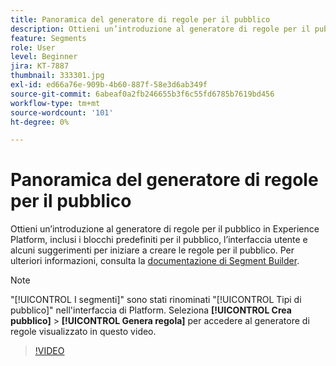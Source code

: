 ```yaml
---
title: Panoramica del generatore di regole per il pubblico
description: Ottieni un’introduzione al generatore di regole per il pubblico in Experience Platform, inclusi i blocchi predefiniti per il pubblico, l’interfaccia utente e alcuni suggerimenti per iniziare a creare le regole per il pubblico.
feature: Segments
role: User
level: Beginner
jira: KT-7887
thumbnail: 333301.jpg
exl-id: ed66a76e-909b-4b60-887f-58e3d6ab349f
source-git-commit: 6abeaf0a2fb246655b3f6c55fd6785b7619bd456
workflow-type: tm+mt
source-wordcount: '101'
ht-degree: 0%

---
```


# Panoramica del generatore di regole per il pubblico

Ottieni un’introduzione al generatore di regole per il pubblico in Experience Platform, inclusi i blocchi predefiniti per il pubblico, l’interfaccia utente e alcuni suggerimenti per iniziare a creare le regole per il pubblico. Per ulteriori informazioni, consulta la [documentazione di Segment Builder](https://experienceleague.adobe.com/docs/experience-platform/segmentation/ui/segment-builder.html?lang=it).

>[!NOTE]
>
> &quot;[!UICONTROL I segmenti]&quot; sono stati rinominati &quot;[!UICONTROL Tipi di pubblico]&quot; nell&#39;interfaccia di Platform. Seleziona **[!UICONTROL Crea pubblico]** > **[!UICONTROL Genera regola]** per accedere al generatore di regole visualizzato in questo video.


>[!VIDEO](https://video.tv.adobe.com/v/333301/?learn=on&enablevpops)

